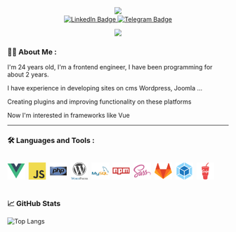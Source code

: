 <div id="header" align="center">
  <img src="https://media.giphy.com/media/M9gbBd9nbDrOTu1Mqx/giphy.gif" width="100"/>

  <div id="badges">
    <a href="https://linkedin.com/in/dev-moroz" target="_blank">
      <img src="https://img.shields.io/badge/LinkedIn-blue?style=for-the-badge&logo=linkedin&logoColor=white" alt="LinkedIn Badge"/>
    </a>
    <a href="https://t.me/dev_moroz" target="_blank">
      <img src="https://img.shields.io/badge/Telegram-blue?style=for-the-badge&logo=telegram&logoColor=white" alt="Telegram Badge"/>
     </a>
  </div>
  
![](https://komarev.com/ghpvc/?username=dev-moroz&color=red)
</div>


### :man_technologist: About Me :
        
<!-- - :telescope: I’m working as a Software Engineer and contributing to frontend for building website. -->
I'm 24 years old, I'm a frontend engineer, I have been programming for about 2 years.

I have experience in developing sites on cms Wordpress, Joomla ... </br>

Creating plugins and improving functionality on these platforms

Now I'm interested in frameworks like Vue

---

### :hammer_and_wrench: Languages and Tools :
</br>
<div>
  <img src="https://github.com/devicons/devicon/blob/master/icons/vuejs/vuejs-original.svg" title="Vue" alt="Vue " width="40" height="40"/>&nbsp;
  <img src="https://github.com/devicons/devicon/blob/master/icons/javascript/javascript-original.svg" title="javascript" alt="javascript" width="40" height="40"/>&nbsp;
<!--   <img src="https://github.com/devicons/devicon/blob/master/icons/typescript/typescript-original.svg" title="typescript" alt="typescript" width="40" height="40"/>&nbsp; -->
  <img src="https://github.com/devicons/devicon/blob/master/icons/php/php-original.svg" title="php" alt="php" width="40" height="40"/>&nbsp;
  <img src="https://github.com/devicons/devicon/blob/master/icons/wordpress/wordpress-original.svg" title="wordpress" alt="wordpress" width="40" height="40"/>&nbsp;
  <img src="https://github.com/devicons/devicon/blob/master/icons/mysql/mysql-original-wordmark.svg" title="mysql" alt="mysql" width="40" height="40"/>&nbsp;
  <img src="https://github.com/devicons/devicon/blob/master/icons/npm/npm-original-wordmark.svg" title="npm" alt="npm" width="40" height="40"/>&nbsp;
  <img src="https://github.com/devicons/devicon/blob/master/icons/sass/sass-original.svg" title="sass" alt="sass" width="40" height="40"/>&nbsp;
  <img src="https://github.com/devicons/devicon/blob/master/icons/gitlab/gitlab-original.svg" title="Gitlab" alt="Gitlab " width="40" height="40"/>&nbsp;
  <img src="https://github.com/devicons/devicon/blob/master/icons/webpack/webpack-original.svg" title="Webpack" alt="Webpack " width="40" height="40"/>&nbsp;
  <img src="https://github.com/devicons/devicon/blob/master/icons/gulp/gulp-plain.svg" title="gulp" alt="gulp" width="40" height="40"/>&nbsp;
</div></br>


### 📈 GitHub Stats

<!-- ![EnjiRouz GitHub Stats](https://github-readme-stats.vercel.app/api?username=dev-moroz&count_private=true&hide=contribs&show_icons=true&theme=radical) </br> -->
![Top Langs](https://github-readme-stats.vercel.app/api/top-langs/?username=dev-moroz&count_private=true&hide=tsql&langs_count=7&theme=radical&layout=compact)
